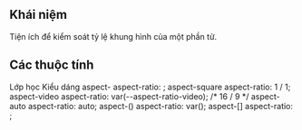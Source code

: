 ## Khái niệm
Tiện ích để kiểm soát tỷ lệ khung hình của một phần tử.
## Các thuộc tính
  Lớp học
Kiểu dáng
aspect-<ratio>
aspect-ratio: <ratio>;
aspect-square
aspect-ratio: 1 / 1;
aspect-video
aspect-ratio: var(--aspect-ratio-video); /* 16 / 9 */
aspect-auto
aspect-ratio: auto;
aspect-(<custom-property>)
aspect-ratio: var(<custom-property>);
aspect-[<value>]
aspect-ratio: <value>;
